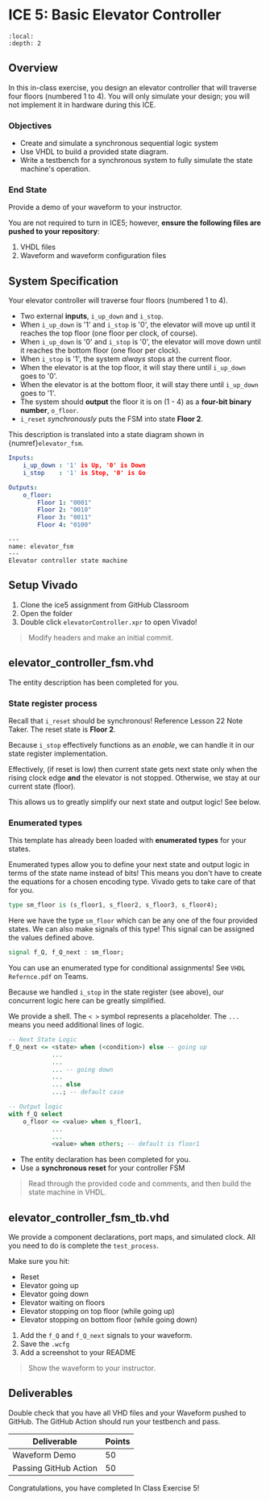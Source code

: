 # ICE 5: Basic Elevator Controller

```{contents}
:local:
:depth: 2
```

## Overview

In this in-class exercise, you design an elevator controller that will traverse
four floors (numbered 1 to 4).
You will only simulate your design; you will not implement it in hardware during this ICE.

### Objectives

- Create and simulate a synchronous sequential logic system
- Use VHDL to build a provided state diagram.
- Write a testbench for a synchronous system to fully simulate the state machine's operation.

### End State

Provide a demo of your waveform to your instructor.

You are not required to turn in ICE5; however,
**ensure the following files are pushed to your repository**:

1. VHDL files
2. Waveform and waveform configuration files

## System Specification

Your elevator controller will traverse four floors (numbered 1 to 4).

- Two external **inputs**, `i_up_down` and `i_stop`.
- When `i_up_down` is '1' and `i_stop` is '0', the elevator will move
    up until it reaches the top floor (one floor per clock, of course).
- When `i_up_down` is '0' and `i_stop` is '0', the elevator will move
    down until it reaches the bottom floor (one floor per clock).
- When `i_stop` is '1', the system *always* stops at the current floor.
- When the elevator is at the top floor, it will stay there until `i_up_down`
    goes to '0'.
- When the elevator is at the bottom floor, it will stay there until `i_up_down`
    goes to '1'.
- The system should **output** the floor it is on (1 - 4) as a **four-bit binary number**, `o_floor`.
- `i_reset` *synchronously* puts the FSM into state **Floor 2**.

This description is translated into a state diagram shown in {numref}`elevator_fsm`.

```yaml
Inputs:
    i_up_down : '1' is Up, '0' is Down
    i_stop    : '1' is Stop, '0' is Go

Outputs:
    o_floor:
        Floor 1: "0001"
        Floor 2: "0010"
        Floor 3: "0011"
        Floor 4: "0100"
```

```{figure} img/ice5_elevator-fsm.png
---
name: elevator_fsm
---
Elevator controller state machine
```

## Setup Vivado

1. Clone the ice5 assignment from GitHub Classroom
2. Open the folder
3. Double click `elevatorController.xpr` to open Vivado!

> Modify headers and make an initial commit.

## elevator_controller_fsm.vhd

The entity description has been completed for you.

### State register process

Recall that `i_reset` should be synchronous! Reference Lesson 22 Note Taker.
The reset state is **Floor 2**.

Because `i_stop` effectively functions as an *enable*, we can handle it
in our state register implementation.

Effectively, (if reset is low) then current state gets next state only when
the rising clock edge **and** the elevator is not stopped.
Otherwise, we stay at our current state (floor).

This allows us to greatly simplify our next state and output logic! See below.

### Enumerated types

This template has already been loaded with **enumerated types** for your states.

Enumerated types allow you to define your next state and output logic in terms of the state name instead of bits! This means you don't have to create the equations
for a chosen encoding type. Vivado gets to take care of that for you.

```vhdl
type sm_floor is (s_floor1, s_floor2, s_floor3, s_floor4);
```

Here we have the type `sm_floor` which can be any one of the four provided states.
We can also make signals of this type! This signal can be assigned the values
defined above.

```vhdl
signal f_Q, f_Q_next : sm_floor;
```

You can use an enumerated type for conditional assignments!
See `VHDL Refernce.pdf` on Teams.

Because we handled `i_stop` in the state register (see above),
our concurrent logic here can be greatly simplified.

We provide a shell. The `< >` symbol represents a placeholder.
The `...` means you need additional lines of logic.

```vhdl
-- Next State Logic
f_Q_next <= <state> when (<condition>) else -- going up
            ...
            ...
            ... -- going down
            ...
            ... else
            ...; -- default case
```

```vhdl
-- Output logic
with f_Q select
    o_floor <= <value> when s_floor1,
            ...
            ...
            <value> when others; -- default is floor1
```

- The entity declaration has been completed for you.
- Use a **synchronous reset** for your controller FSM

> Read through the provided code and comments, and then build the state machine in VHDL.

## elevator_controller_fsm_tb.vhd

We provide a component declarations, port maps, and simulated clock.
All you need to do is complete the `test_process`.

Make sure you hit:

- Reset
- Elevator going up
- Elevator going down
- Elevator waiting on floors
- Elevator stopping on top floor (while going up)
- Elevator stopping on bottom floor (while going down)

1. Add the `f_Q` and `f_Q_next` signals to your waveform.
2. Save the `.wcfg`
3. Add a screenshot to your README

> Show the waveform to your instructor.

## Deliverables

Double check that you have all VHD files and your Waveform pushed to GitHub.
The GitHub Action should run your testbench and pass.

| Deliverable           | Points |
|-----------------------|--------|
| Waveform Demo         | 50     |
| Passing GitHub Action | 50     |

Congratulations, you have completed In Class Exercise 5!
